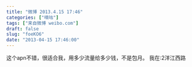 ```yaml
---
title: "微博 2013.4.15 17:46"
categories: ["嘀咕"]
tags: ["来自微博 weibo.com"]
draft: false
slug: "foeKO6"
date: "2013-04-15 17:46:00"
---
```


<p>这个apn不错，很适合我，用多少流量给多少钱，不是包月。 我在:2洋江西路 ​​​​</p>
